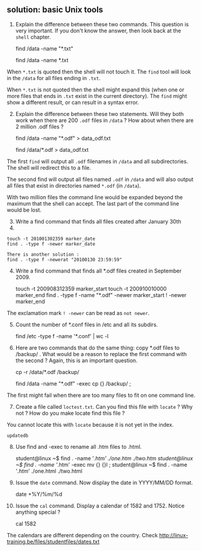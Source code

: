 ## solution: basic Unix tools

1. Explain the difference between these two commands. This question is
very important. If you don't know the answer, then look back at the
`shell` chapter.

    find /data -name "*.txt"

    find /data -name *.txt

When `*.txt` is quoted then the shell will not touch it. The `find` tool
will look in the `/data` for all files ending in `.txt`.

When `*.txt` is not quoted then the shell might expand this (when one or
more files that ends in `.txt` exist in the current directory). The
`find` might show a different result, or can result in a syntax error.

2. Explain the difference between these two statements. Will they both
work when there are 200 `.odf` files in `/data` ? How about when there
are 2 million .odf files ?

    find /data -name "*.odf" > data_odf.txt

    find /data/*.odf > data_odf.txt

The first `find` will output all `.odf` filenames in `/data` and all
subdirectories. The shell will redirect this to a file.

The second find will output all files named `.odf` in `/data` and will
also output all files that exist in directories named `*.odf` (in
`/data`).

With two million files the command line would be expanded beyond the
maximum that the shell can accept. The last part of the command line
would be lost.

3. Write a find command that finds all files created after January 30th
2010.

    touch -t 201001302359 marker_date
    find . -type f -newer marker_date 

    There is another solution :
    find . -type f -newerat "20100130 23:59:59"

4. Write a find command that finds all \*.odf files created in
September 2009.

    touch -t 200908312359 marker_start
    touch -t 200910010000 marker_end
    find . -type f -name "*.odf" -newer marker_start ! -newer marker_end

The exclamation mark `! -newer` can be read as `not newer`.

5. Count the number of \*.conf files in /etc and all its subdirs.

    find /etc -type f -name '*.conf' | wc -l

6. Here are two commands that do the same thing: copy \*.odf files to
/backup/ . What would be a reason to replace the first command with the
second ? Again, this is an important question.

    cp -r /data/*.odf /backup/

    find /data -name "*.odf" -exec cp {} /backup/ \;

The first might fail when there are too many files to fit on one command
line.

7. Create a file called `loctest.txt`. Can you find this file with
`locate` ? Why not ? How do you make locate find this file ?

You cannot locate this with `locate` because it is not yet in the index.

    updatedb

8. Use find and -exec to rename all .htm files to .html.

    student@linux ~$ find . -name '*.htm'
    ./one.htm
    ./two.htm
    student@linux ~$ find . -name '*.htm' -exec mv {} {}l \;
    student@linux ~$ find . -name '*.htm*'
    ./one.html
    ./two.html

9. Issue the `date` command. Now display the date in YYYY/MM/DD format.

    date +%Y/%m/%d

10. Issue the `cal` command. Display a calendar of 1582 and 1752.
Notice anything special ?

    cal 1582

The calendars are different depending on the country. Check
http://linux-training.be/files/studentfiles/dates.txt

